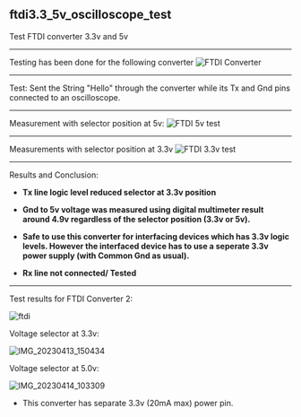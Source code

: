 ## ftdi3.3_5v_oscilloscope_test
 Test FTDI converter 3.3v and 5v

---
Testing has been done for the following converter
![FTDI Converter](https://i.ibb.co/hHMjF5D/ftdi.jpg)

---
Test: Sent the String "Hello" through the converter while its Tx and Gnd pins connected to an oscilloscope.

---
Measurement with selector position at 5v:
![FTDI 5v test](https://i.ibb.co/HnSvXqr/5v-2.png)
 
---
Measurements with selector position at 3.3v 
![FTDI 3.3v test](https://i.ibb.co/GsHSM4J/3-3v-2.png)

---
Results and Conclusion:
* **Tx line logic level reduced selector at 3.3v position**

* **Gnd to 5v voltage was measured using digital multimeter result around 4.9v regardless of the selector position (3.3v or 5v).**

* **Safe to use this converter for interfacing devices which has 3.3v logic levels. However the interfaced device has to use a seperate 3.3v power supply (with Common Gnd as usual).**

* **Rx line not connected/ Tested**

---

Test results for FTDI Converter 2:

![ftdi](https://user-images.githubusercontent.com/62412429/236595351-ce31950a-2e97-494c-a5de-ff1632ab5b59.jpg)

Voltage selector at 3.3v:

![IMG_20230413_150434](https://user-images.githubusercontent.com/62412429/236595408-7bc88305-17f5-4dce-a1b9-309237547847.jpg)

Voltage selector at 5.0v:

![IMG_20230414_103309](https://user-images.githubusercontent.com/62412429/236595450-63df9ff8-4062-4978-bc6a-b79fb12610e5.jpg)

* This converter has separate 3.3v (20mA max) power pin.
